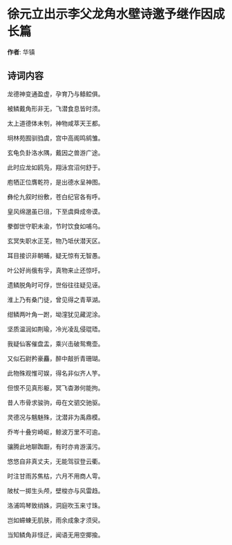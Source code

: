 # 徐元立出示李父龙角水壁诗邀予继作因成长篇

**作者**: 华镇

## 诗词内容

龙德神变通盈虚，孕育乃与鲦鲿俱。

被鳞戴角形非无，飞潜食息皆时须。

太上道德体未刳，神物咸萃天王都。

坰林苑囿驯驺虞，宫中高阁鸣鹓雏。

玄龟负卦洛水隅，戴因之兽游广途。

此时应龙如鸥凫，翔泳宫沼何舒于。

庖牺正位膺乾符，是出德水呈神图。

彝伦九叙时纷敷，苍白纪官各有呼。

皇风绵邈虽已徂，下至虞舜成帝谟。

豢御世守职未渝，节时饮食如哺乌。

玄冥失职水正芜，物乃坻伏潜天区。

耳目接识非朝晡，疑无惊有无智愚。

叶公好尚俄有孚，真物来止还惊吁。

遗鳞脱角时可俘，世俗往往疑见诬。

淮上乃有桑门徒，曾见得之青草湖。

绀鳞两叶角一跗，坳漥犹见藏泥涂。

坚质温润如荆瑜，冷光凌乱侵琨珸。

我疑仙客催盘盂，乘兴击破鸳鸯壶。

又似石尉矜豪麤，醉中敲折青珊瑚。

此物殊观惟可娱，得名非似齐人竽。

但恨不见真形躯，冥飞杳渺何能拘。

昔人市骨求骏驹，毋在文驷交驰驱。

灵德况与魑魅殊，沈潜非为禹鼎模。

乔岑十叠穷崎岖，鲸波万里不可逾。

骧腾此地聊踟蹰，有时亦肯游潢污。

悠悠自非真丈夫，无能驾驭登云衢。

时注甘雨苏焦枯，六月不用商人雩。

陂杖一掷生头颅，壁梭亦与风雷趋。

洛浦鸣琴致绡姝，洞庭吹玉来寸珠。

岂如䗖蝀无肌肤，雨余成象才须臾。

当知鳞角非怪迂，闻语无用空揶揄。

